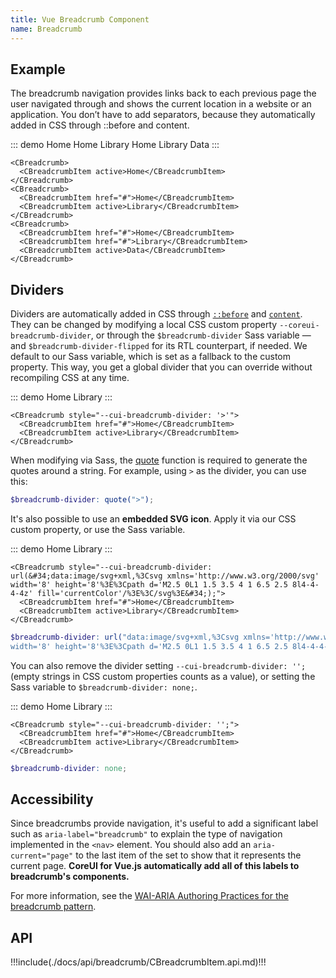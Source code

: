 ```yaml
---
title: Vue Breadcrumb Component
name: Breadcrumb
---
```



## Example

The breadcrumb navigation provides links back to each previous page the user navigated through and shows the current location in a website or an application. You don’t have to add separators, because they automatically added in CSS through ::before and content.

::: demo
<CBreadcrumb>
  <CBreadcrumbItem active>Home</CBreadcrumbItem>
</CBreadcrumb>
<CBreadcrumb>
  <CBreadcrumbItem href="#">Home</CBreadcrumbItem>
  <CBreadcrumbItem active>Library</CBreadcrumbItem>
</CBreadcrumb>
<CBreadcrumb>
  <CBreadcrumbItem href="#">Home</CBreadcrumbItem>
  <CBreadcrumbItem href="#">Library</CBreadcrumbItem>
  <CBreadcrumbItem active>Data</CBreadcrumbItem>
</CBreadcrumb>
:::
```vue
<CBreadcrumb>
  <CBreadcrumbItem active>Home</CBreadcrumbItem>
</CBreadcrumb>
<CBreadcrumb>
  <CBreadcrumbItem href="#">Home</CBreadcrumbItem>
  <CBreadcrumbItem active>Library</CBreadcrumbItem>
</CBreadcrumb>
<CBreadcrumb>
  <CBreadcrumbItem href="#">Home</CBreadcrumbItem>
  <CBreadcrumbItem href="#">Library</CBreadcrumbItem>
  <CBreadcrumbItem active>Data</CBreadcrumbItem>
</CBreadcrumb>
```

## Dividers

Dividers are automatically added in CSS through [`::before`](https://developer.mozilla.org/en-US/docs/Web/CSS/::before) and [`content`](https://developer.mozilla.org/en-US/docs/Web/CSS/content). They can be changed by modifying a local CSS custom property `--coreui-breadcrumb-divider`, or through the `$breadcrumb-divider` Sass variable — and `$breadcrumb-divider-flipped` for its RTL counterpart, if needed. We default to our Sass variable, which is set as a fallback to the custom property. This way, you get a global divider that you can override without recompiling CSS at any time.

::: demo
<CBreadcrumb style="--cui-breadcrumb-divider: '>'">
  <CBreadcrumbItem href="#">Home</CBreadcrumbItem>
  <CBreadcrumbItem active>Library</CBreadcrumbItem>
</CBreadcrumb>
:::
```vue
<CBreadcrumb style="--cui-breadcrumb-divider: '>'">
  <CBreadcrumbItem href="#">Home</CBreadcrumbItem>
  <CBreadcrumbItem active>Library</CBreadcrumbItem>
</CBreadcrumb>
```

When modifying via Sass, the [quote](https://sass-lang.com/documentation/modules/string#quote) function is required to generate the quotes around a string. For example, using `>` as the divider, you can use this:

```scss
$breadcrumb-divider: quote(">");
```

It's also possible to use an **embedded SVG icon**. Apply it via our CSS custom property, or use the Sass variable.

::: demo
<CBreadcrumb style="--cui-breadcrumb-divider: url(&#34;data:image/svg+xml,%3Csvg xmlns='http://www.w3.org/2000/svg' width='8' height='8'%3E%3Cpath d='M2.5 0L1 1.5 3.5 4 1 6.5 2.5 8l4-4-4-4z' fill='currentColor'/%3E%3C/svg%3E&#34;);">
  <CBreadcrumbItem href="#">Home</CBreadcrumbItem>
  <CBreadcrumbItem active>Library</CBreadcrumbItem>
</CBreadcrumb>
:::
```vue
<CBreadcrumb style="--cui-breadcrumb-divider: url(&#34;data:image/svg+xml,%3Csvg xmlns='http://www.w3.org/2000/svg' width='8' height='8'%3E%3Cpath d='M2.5 0L1 1.5 3.5 4 1 6.5 2.5 8l4-4-4-4z' fill='currentColor'/%3E%3C/svg%3E&#34;);">
  <CBreadcrumbItem href="#">Home</CBreadcrumbItem>
  <CBreadcrumbItem active>Library</CBreadcrumbItem>
</CBreadcrumb>
```

```scss
$breadcrumb-divider: url("data:image/svg+xml,%3Csvg xmlns='http://www.w3.org/2000/svg' 
width='8' height='8'%3E%3Cpath d='M2.5 0L1 1.5 3.5 4 1 6.5 2.5 8l4-4-4-4z' fill='currentColor'/%3E%3C/svg%3E");
```

You can also remove the divider setting `--cui-breadcrumb-divider: '';` (empty strings in CSS custom properties counts as a value), or setting the Sass variable to `$breadcrumb-divider: none;`.

::: demo
<CBreadcrumb style="--cui-breadcrumb-divider: '';">
  <CBreadcrumbItem href="#">Home</CBreadcrumbItem>
  <CBreadcrumbItem active>Library</CBreadcrumbItem>
</CBreadcrumb>
:::
```vue
<CBreadcrumb style="--cui-breadcrumb-divider: '';">
  <CBreadcrumbItem href="#">Home</CBreadcrumbItem>
  <CBreadcrumbItem active>Library</CBreadcrumbItem>
</CBreadcrumb>
```

```scss
$breadcrumb-divider: none;
```

## Accessibility

Since breadcrumbs provide navigation, it's useful to add a significant label such as `aria-label="breadcrumb"` to explain the type of navigation implemented in the `<nav>` element. You should also add an `aria-current="page"` to the last item of the set to show that it represents the current page. **CoreUI for Vue.js automatically add all of this labels to breadcrumb's components.** 

For more information, see the [WAI-ARIA Authoring Practices for the breadcrumb pattern](https://www.w3.org/TR/wai-aria-practices/#breadcrumb).

## API

!!!include(./docs/api/breadcrumb/CBreadcrumbItem.api.md)!!!